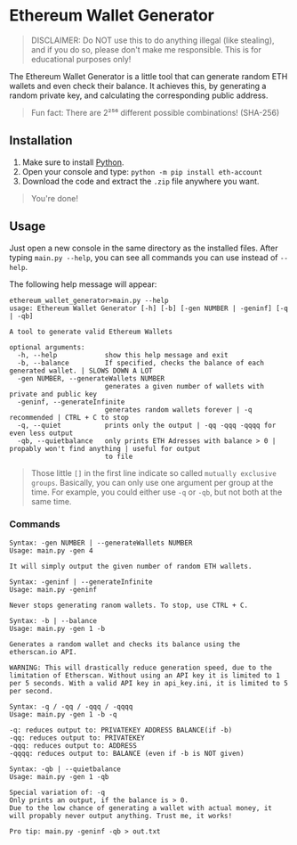 # Ethereum Wallet Generator
> DISCLAIMER: Do NOT use this to do anything illegal (like stealing), and if you do so, please don't make me responsible. This is for educational purposes only!

The Ethereum Wallet Generator is a little tool that can generate random ETH wallets and even check their balance. It achieves this, by generating a random private key, and calculating the corresponding public address. 
> Fun fact: There are 2²⁵⁶ different possible combinations! (SHA-256)

## Installation
1. Make sure to install [Python](https://www.python.org/downloads/).
2. Open your console and type: `python -m pip install eth-account`
3. Download the code and extract the `.zip` file anywhere you want. 
> You're done!

## Usage
Just open a new console in the same directory as the installed files.
After typing `main.py --help`, you can see all commands you can use instead of `--help`.

 The following help message will appear:
```
ethereum_wallet_generator>main.py --help
usage: Ethereum Wallet Generator [-h] [-b] [-gen NUMBER | -geninf] [-q | -qb]

A tool to generate valid Ethereum Wallets

optional arguments:
  -h, --help            show this help message and exit
  -b, --balance         If specified, checks the balance of each generated wallet. | SLOWS DOWN A LOT
  -gen NUMBER, --generateWallets NUMBER
                        generates a given number of wallets with private and public key
  -geninf, --generateInfinite
                        generates random wallets forever | -q recommended | CTRL + C to stop
  -q, --quiet           prints only the output | -qq -qqq -qqqq for even less output
  -qb, --quietbalance   only prints ETH Adresses with balance > 0 | propably won't find anything | useful for output
                        to file
```
> Those little `[]` in the first line indicate so called `mutually exclusive groups`. Basically, you can only use one argument per group at the time. For example, you could either use `-q` or `-qb`, but not both at the same time.

### Commands

```
Syntax: -gen NUMBER | --generateWallets NUMBER
Usage: main.py -gen 4

It will simply output the given number of random ETH wallets. 
```
```
Syntax: -geninf | --generateInfinite
Usage: main.py -geninf

Never stops generating ranom wallets. To stop, use CTRL + C.
```
```
Syntax: -b | --balance
Usage: main.py -gen 1 -b

Generates a random wallet and checks its balance using the etherscan.io API. 

WARNING: This will drastically reduce generation speed, due to the limitation of Etherscan. Without using an API key it is limited to 1 per 5 seconds. With a valid API key in api_key.ini, it is limited to 5 per second.
```
```
Syntax: -q / -qq / -qqq / -qqqq
Usage: main.py -gen 1 -b -q

-q: reduces output to: PRIVATEKEY ADDRESS BALANCE(if -b)
-qq: reduces output to: PRIVATEKEY
-qqq: reduces output to: ADDRESS
-qqqq: reduces output to: BALANCE (even if -b is NOT given)
```
```
Syntax: -qb | --quietbalance
Usage: main.py -gen 1 -qb

Special variation of: -q
Only prints an output, if the balance is > 0.
Due to the low chance of generating a wallet with actual money, it will propably never output anything. Trust me, it works!

Pro tip: main.py -geninf -qb > out.txt
```
